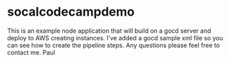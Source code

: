 # socalcodecampdemo

This is an example node application that will build on a gocd server and deploy to AWS creating instances.  I've added a gocd sample xml file so you can see how to create the pipeline steps.  Any questions please feel free to contact me.
Paul
